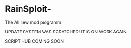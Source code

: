 # RainSploit-
The All new mod programm

UPDATE SYSTEM WAS SCRATCHED! IT IS ON WORK AGAIN

SCRIPT HUB COMING SOON

